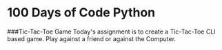 # 100 Days of Code Python

###Tic-Tac-Toe Game
Today's assignment is to create a Tic-Tac-Toe CLI based game.
Play against a friend or against the Computer. 